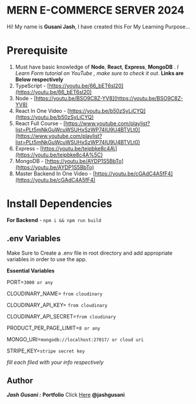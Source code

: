 # MERN E-COMMERCE SERVER 2024

Hi! My name is **Gusani Jash**, I have created this For My Learning Purpose...

# Prerequisite

1.  Must have basic knowledge of  **Node**,  **React**,  **Express**,  **MongoDB**  .  _I Learn Form tutorial on YouTube , make sure to check it out_.  **Links are Below respectively**
2.  TypeScript -  [https://youtu.be/66_bET6sI20](https://youtu.be/66_bET6sI20)
3.  Node -  [https://youtu.be/BSO9C8Z-YV8](https://youtu.be/BSO9C8Z-YV8)
4.  React In One Video -  [https://youtu.be/b50zSyLiCYQ](https://youtu.be/b50zSyLiCYQ)
5.  React Full Course -  [https://www.youtube.com/playlist?list=PLt5mNkGuWcuWSUHxSzWP74IU9U4BTVLt0](https://www.youtube.com/playlist?list=PLt5mNkGuWcuWSUHxSzWP74IU9U4BTVLt0)
6.  Express -  [https://youtu.be/teipbke8c4A\](https://youtu.be/teipbke8c4A%5C)
7.  MongoDB -  [https://youtu.be/AYDP1S5BbTo](https://youtu.be/AYDP1S5BbTo)
8.  Master Backend In One Video -  [https://youtu.be/cGAdC4A5fF4](https://youtu.be/cGAdC4A5fF4)

# Install Dependencies
**For Backend** - `npm i && npm run build`  

## .env Variables
Make Sure to Create a .env file in root directory and add appropriate variables in order to use the app.

**Essential Variables**


PORT=`3000 or any`

CLOUDINARY_NAME=  `from cloudinary`

CLOUDINARY_API_KEY=  `from cloudinary`

CLOUDINARY_API_SECRET=`from cloudinary`

PRODUCT_PER_PAGE_LIMIT=`8 or any`

MONGO_URI=`mongodb://localhost:27017/ or cloud uri`

STRIPE_KEY=`stripe secret key`

_fill each filed with your info respectively_

## Author
***Jash Gusani :***
**Portfolio**  Click  [Here](https://jashgusani123.github.io/Portfolio/)  **@jashgusani**


